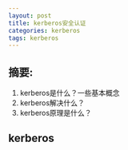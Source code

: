 ```yaml
---
layout: post
title: kerberos安全认证
categories: kerberos
tags: kerberos
---
```


## 摘要:

1. kerberos是什么？一些基本概念
2. kerberos解决什么？
3. kerberos原理是什么？

## kerberos
